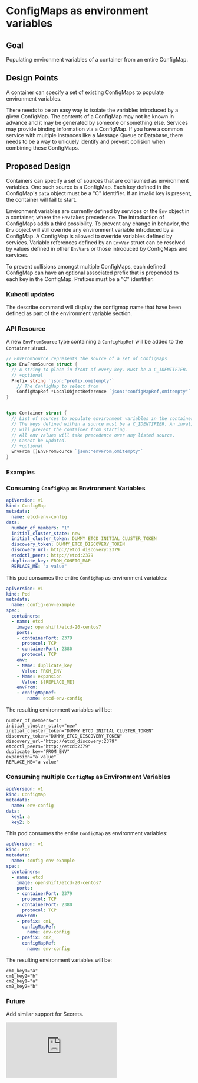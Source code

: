 # ConfigMaps as environment variables

## Goal

Populating environment variables of a container from an entire ConfigMap.

## Design Points

A container can specify a set of existing ConfigMaps to populate environment variables.

There needs to be an easy way to isolate the variables introduced by a given ConfigMap. The contents of a ConfigMap may not be known in advance and it may be generated by someone or something else. Services may provide binding information via a ConfigMap. If you have a common service with multiple instances like a Message Queue or Database, there needs to be a way to uniquely identify and prevent collision when combining these ConfigMaps.

## Proposed Design

Containers can specify a set of sources that are consumed as environment variables. One such source is a ConfigMap.
Each key defined in the ConfigMap's `Data` object must be a "C" identifier. If an invalid key is present, the container will fail to start.

Environment variables are currently defined by services or the `Env` object in a container, where the `Env` takes precedence.
The introduction of ConfigMaps adds a third possibility. To prevent any change in behavior, the `Env` object will still override any environment variable introduced by a ConfigMap. A ConfigMap is allowed to override variables defined by services.
Variable references defined by an `EnvVar` struct can be resolved by values defined in other `EnvVar`s or those introduced by ConfigMaps and services.

To prevent collisions amongst multiple ConfigMaps, each defined ConfigMap can have an optional associated prefix that is prepended to each key in the ConfigMap.  Prefixes must be a "C" identifier.

### Kubectl updates

The describe command will display the configmap name that have been defined as part of the environment variable section.

### API Resource

A new `EnvFromSource` type containing a `ConfigMapRef` will be added to the `Container` struct.

```go
// EnvFromSource represents the source of a set of ConfigMaps
type EnvFromSource struct {
  // A string to place in front of every key. Must be a C_IDENTIFIER.
  // +optional
  Prefix string `json:"prefix,omitempty"`
	// The ConfigMap to select from
	ConfigMapRef *LocalObjectReference `json:"configMapRef,omitempty"`
}


type Container struct {
  // List of sources to populate environment variables in the container.
  // The keys defined within a source must be a C_IDENTIFIER. An invalid key
  // will prevent the container from starting.
  // All env values will take precedence over any listed source.
  // Cannot be updated.
  // +optional
  EnvFrom []EnvFromSource `json:"envFrom,omitempty"`
}

```

### Examples

### Consuming `ConfigMap` as Environment Variables

```yaml
apiVersion: v1
kind: ConfigMap
metadata:
  name: etcd-env-config
data:
  number_of_members: "1"
  initial_cluster_state: new
  initial_cluster_token: DUMMY_ETCD_INITIAL_CLUSTER_TOKEN
  discovery_token: DUMMY_ETCD_DISCOVERY_TOKEN
  discovery_url: http://etcd_discovery:2379
  etcdctl_peers: http://etcd:2379
  duplicate_key: FROM_CONFIG_MAP
  REPLACE_ME: "a value"
```

This pod consumes the entire `ConfigMap` as environment variables:

```yaml
apiVersion: v1
kind: Pod
metadata:
  name: config-env-example
spec:
  containers:
  - name: etcd
    image: openshift/etcd-20-centos7
    ports:
    - containerPort: 2379
      protocol: TCP
    - containerPort: 2380
      protocol: TCP
    env:
    - Name: duplicate_key
      Value: FROM_ENV
    - Name: expansion
      Value: ${REPLACE_ME}
    envFrom:
    - configMapRef:
        name: etcd-env-config
```

The resulting environment variables will be:

```
number_of_members="1"
initial_cluster_state="new"
initial_cluster_token="DUMMY_ETCD_INITIAL_CLUSTER_TOKEN"
discovery_token="DUMMY_ETCD_DISCOVERY_TOKEN"
discovery_url="http://etcd_discovery:2379"
etcdctl_peers="http://etcd:2379"
duplicate_key="FROM_ENV"
expansion="a value"
REPLACE_ME="a value"
```

### Consuming multiple `ConfigMap` as Environment Variables

```yaml
apiVersion: v1
kind: ConfigMap
metadata:
  name: env-config
data:
  key1: a
  key2: b
```

This pod consumes the entire `ConfigMap` as environment variables:

```yaml
apiVersion: v1
kind: Pod
metadata:
  name: config-env-example
spec:
  containers:
  - name: etcd
    image: openshift/etcd-20-centos7
    ports:
    - containerPort: 2379
      protocol: TCP
    - containerPort: 2380
      protocol: TCP
    envFrom:
    - prefix: cm1_
      configMapRef:
        name: env-config
    - prefix: cm2_
      configMapRef:
        name: env-config
```

The resulting environment variables will be:

```
cm1_key1="a"
cm1_key2="b"
cm2_key1="a"
cm2_key2="b"
```

### Future

Add similar support for Secrets.


<!-- BEGIN MUNGE: GENERATED_ANALYTICS -->
[![Analytics](https://kubernetes-site.appspot.com/UA-36037335-10/GitHub/docs/proposals/envvar-configmap.md?pixel)]()
<!-- END MUNGE: GENERATED_ANALYTICS -->
